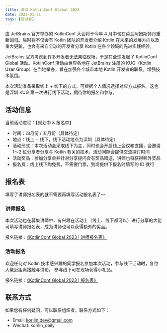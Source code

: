 ```yaml
---
title: 深圳 KotlinConf Global 2023
date: 2023-01-31
tags: [研讨会]
---
```


由 JetBrains 官方举办的 KotlinConf 大会将于今年 4 月中旬在荷兰阿姆斯特丹重新回归。届时将不仅会有 Kotlin 团队的开发者介绍 Kotlin 在未来的发展方向以及重大更新，也会有来自全球的开发者分享 Kotlin 在各个领域的先进实践经验。

JetBrains 官方考虑到许多开发者无法亲临现场，于是在全球发起了 KotlinConf Global 活动。KotlinConf 活动由世界各地在 JetBrains 注册的 KUG（Kotlin User Group）在当地举办，旨在加强各个城市本地 Kotlin 开发者的联系，增强技术氛围。

本次活动准备采取线上 + 线下的方式，可根据个人情况选择对应方式报名。这也是深圳 KUG 第一次进行线下活动，期待你的报名和参与。

## 活动信息

当前活动进程：【规划中 & 报名中】

- 时间：四月份 / 五月份（具体待定）
- 地点：线上 + 线下，线下活动地点为深圳（具体待定）
- 活动形式：本次活动会采取线下为主，同时也会开启线上会议和直播，会邀请 1～2 位分享者分享与 Kotlin 有关的技术，活动间隙会提供交流探讨时间
- 活动奖品：参加分享会并针对分享提问会有奖品赠送，讲师也将获得额外奖品
- 报名费：线上线下均免费，不需要门票，到场提供下报名时填写的 ID 就行

## 报名表

填写了讲师报名表的就不需要再填写活动报名表了～

### 讲师报名

本次活动也在募集讲师中，有兴趣在活动上（线上、线下都可以）进行分享的大佬可填写讲师报名表，成为讲师也可以获得额外的奖品。

报名链接：[《KotlinConf Global 2023 | 讲师报名表》](https://shimo.im/forms/gXqme1Jrvpt6ebqo/fill)

### 活动报名

欢迎任何对 Kotlin 技术感兴趣的同学报名参加本次活动，参与线下活动时，各位大佬近距离接触与讨论。
参与线下可在现场获得小礼品。

报名链接：[《KotlinConf Global 2023 | 报名表》](https://shimo.im/forms/2wAlX9Z12Jtag8AP/fill)

## 联系方式

如果您有任何疑问，可以联系组织者，联系方式如下：

- Email: korilin.dev@gmail.com
- Wechat: korilin_daily
